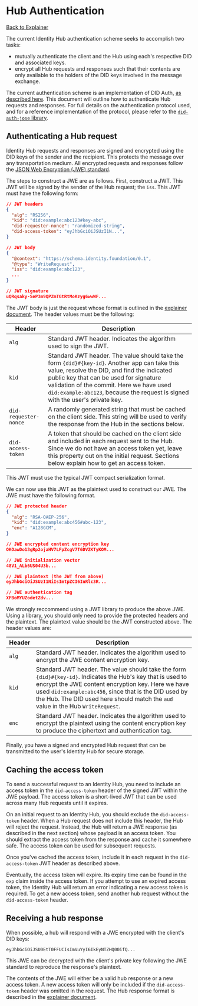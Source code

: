 # Hub Authentication

[Back to Explainer](../explainer.md)

The current Identity Hub authentication scheme seeks to accomplish two tasks:

- mutually authenticate the client and the Hub using each's respective DID and associated keys.
- encrypt all Hub requests and responses such that their contents are only available to the holders of the DID keys involved in the message exchange.

The current authentication scheme is an implementation of DID Auth, [as described here](https://gitHub.com/WebOfTrustInfo/rwot6-santabarbara/blob/master/final-documents/did-auth.md). This document will outline how to authenticate Hub requests and responses. For full details on the authentication protocol used, and for a reference implementation of the protocol, please refer to the [`did-auth-jose` library](https://gitHub.com/decentralized-identity/did-auth-jose/blob/master/docs/Authentication.md). 

## Authenticating a Hub request

Identity Hub requests and responses are signed and encrypted using the DID keys of the sender and the recipient. This protects the message over any transportation medium. All encrypted requests and responses follow the [JSON Web Encryption (JWE) standard](https://tools.ietf.org/html/rfc7516).

The steps to construct a JWE are as follows. First, construct a JWT. This JWT will be signed by the sender of the Hub request; the `iss`. This JWT must have the following form:

```json
// JWT headers
{
  "alg": "RS256",
  "kid": "did:example:abc123#key-abc",
  "did-requester-nonce": "randomized-string",
  "did-access-token": "eyJhbGciOiJSUzI1N...",
}

// JWT body
{
  "@context": "https://schema.identity.foundation/0.1",
  "@type": "WriteRequest",
  "iss": "did:example:abc123",
  ...
}

// JWT signature
uQRqsaky-SeP3m9QPZmTGtRtMoKzyg6wwWF...
```

The JWT body is just the request whose format is outlined in the [explainer document](../explainer.md). The header values must be the following:

| Header | Description |
| ------ | ----------- |
| `alg`    | Standard JWT header. Indicates the algorithm used to sign the JWT. |
| `kid`    | Standard JWT header. The value should take the form `{did}#{key-id}`. Another app can take this value, resolve the DID, and find the indicated public key that can be used for signature validation of the commit. Here we have used `did:example:abc123`, because the request is signed with the user's private key. |
| `did-requester-nonce` | A randomly generated string that must be cached on the client side. This string will be used to verify the response from the Hub in the sections below. |
| `did-access-token` | A token that should be cached on the client side and included in each request sent to the Hub. Since we do not have an access token yet, leave this property out on the initial request. Sections below explain how to get an access token. |

This JWT must use the typical JWT compact serialization format.

We can now use this JWT as the plaintext used to construct our JWE. The JWE must have the following format. 

```json
// JWE protected header
{
  "alg": "RSA-OAEP-256",
  "kid": "did:example:abc456#abc-123",
  "enc": "A128GCM",
}

// JWE encrypted content encryption key
OKOawDo13gRp2ojaHV7LFpZcgV7T6DVZKTyKOM...

// JWE initialization vector
48V1_ALb6US04U3b...

// JWE plaintext (the JWT from above)
eyJhbGciOiJSUzI1NiIsImtpZCI6InRlc3R...

// JWE authentication tag
XFBoMYUZodetZdv...
```

We strongly reccommend using a JWT library to produce the above JWE. Using a library, you should only need to provide the protected headers and the plaintext. The plaintext value should be the JWT constructed above. The header values are:

| Header | Description |
| ------ | ----------- |
| `alg`    | Standard JWT header. Indicates the algorithm used to encrypt the JWE content encryption key. |
| `kid`    | Standard JWT header. The value should take the form `{did}#{key-id}`. Indicates the Hub's key that is used to encrypt the JWE content encryption key. Here we have used `did:example:abc456`, since that is the DID used by the Hub. The DID used here should match the `aud` value in the Hub `WriteRequest`. |
| `enc` | Standard JWT header. Indicates the algorithm used to encrypt the plaintext using the content encryption key to produce the ciphertext and authentication tag. |

Finally, you have a signed and encrypted Hub request that can be transmitted to the user's Identity Hub for secure storage. 

## Caching the access token

To send a successful request to an Identity Hub, you need to include an access token in the `did-access-token` header of the signed JWT within the JWE payload. The access token is a short-lived JWT that can be used across many Hub requests until it expires.

On an initial request to an Identity Hub, you should exclude the `did-access-token` header. When a Hub request does not include this header, the Hub will reject the request. Instead, the Hub will return a JWE response (as described in the next section) whose payload is an access token. You should extract the access token from the response and cache it somewhere safe. The access token can be used for subsequent requests.

Once you've cached the access token, include it in each request in the `did-access-token` JWT header as described above. 

Eventually, the access token will expire. Its expiry time can be found in the `exp` claim inside the access token. If you attempt to use an expired access token, the Identity Hub will return an error indicating a new access token is required. To get a new access token, send another hub request without the `did-access-token` header.

## Receiving a hub response

When possible, a hub will respond with a JWE encrypted with the client's DID keys:

```
eyJhbGciOiJSU0EtT0FFUCIsImVuYyI6IkEyNTZHQ00ifQ...
```

This JWE can be decrypted with the client's private key following the JWE standard to reproduce the response's plaintext.

The contents of the JWE will either be a valid hub response or a new access token. A new access token will only be included if the `did-access-token` header was omitted in the request. The Hub response format is described in the [explainer document](../explainer.md).
